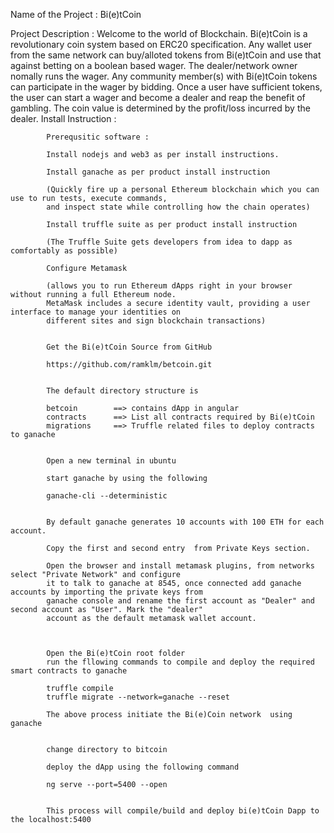 


Name of the Project  : Bi(e)tCoin

Project Description  : Welcome to the world of Blockchain. Bi(e)tCoin is a revolutionary coin system
  			based on ERC20 specification. Any wallet user from the same network can buy/alloted tokens 
			from Bi(e)tCoin and use that against betting on a boolean based wager. The dealer/network owner
			nomally runs the wager. Any community member(s) with Bi(e)tCoin tokens can participate in the wager by bidding.
			Once a user have  sufficient tokens, the user can start a wager and become a dealer 
			and reap the benefit of gambling. The coin value is determined by the profit/loss incurred by the dealer.
Install Instruction  :

			Prerequsitic software :

			Install nodejs and web3 as per install instructions.

			Install ganache as per product install instruction

			(Quickly fire up a personal Ethereum blockchain which you can use to run tests, execute commands, 
			and inspect state while controlling how the chain operates)
			
			Install truffle suite as per product install instruction
		
			(The Truffle Suite gets developers from idea to dapp as comfortably as possible)

			Configure Metamask

			(allows you to run Ethereum dApps right in your browser without running a full Ethereum node.
			MetaMask includes a secure identity vault, providing a user interface to manage your identities on 
			different sites and sign blockchain transactions)


			Get the Bi(e)tCoin Source from GitHub 

			https://github.com/ramklm/betcoin.git


			The default directory structure is

			betcoin        ==> contains dApp in angular
			contracts      ==> List all contracts required by Bi(e)tCoin
			migrations     ==> Truffle related files to deploy contracts to ganache


			Open a new terminal in ubuntu

			start ganache by using the following

			ganache-cli --deterministic


			By default ganache generates 10 accounts with 100 ETH for each account.

			Copy the first and second entry  from Private Keys section.

			Open the browser and install metamask plugins, from networks select "Private Network" and configure
			it to talk to ganache at 8545, once connected add ganache accounts by importing the private keys from 
			ganache console and rename the first account as "Dealer" and second account as "User". Mark the "dealer"
			account as the default metamask wallet account.



			Open the Bi(e)tCoin root folder 
			run the fllowing commands to compile and deploy the required smart contracts to ganache

			truffle compile
			truffle migrate --network=ganache --reset

			The above process initiate the Bi(e)Coin network  using ganache


			change directory to bitcoin

			deploy the dApp using the following command

			ng serve --port=5400 --open


			This process will compile/build and deploy bi(e)tCoin Dapp to the localhost:5400


